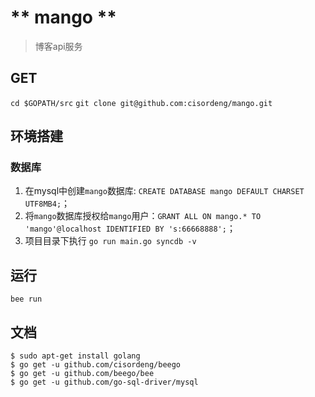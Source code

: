 # ** mango **
> 博客api服务

## GET
`cd $GOPATH/src`
`git clone git@github.com:cisordeng/mango.git`

## 环境搭建
### 数据库

1. 在mysql中创建`mango`数据库: `CREATE DATABASE mango DEFAULT CHARSET UTF8MB4;`；
2. 将`mango`数据库授权给`mango`用户：`GRANT ALL ON mango.* TO 'mango'@localhost IDENTIFIED BY 's:66668888';`；
3. 项目目录下执行 `go run main.go syncdb -v`


## 运行

`bee run`

## 文档
```
$ sudo apt-get install golang
$ go get -u github.com/cisordeng/beego
$ go get -u github.com/beego/bee
$ go get -u github.com/go-sql-driver/mysql
```
